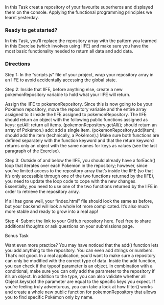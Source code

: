 In this Task creat a repository of your favourite superheros and displayed them on the console. Applying the functional programming principles we learnt yesterday.

### Ready to get started?

In this Task, you’ll replace the repository array with the pattern you learned in this Exercise (which involves using IIFE) and make sure you have the most basic functionality needed to return all data and add data.

### Directions

Step 1:  In the “scripts.js” file of your project, wrap your repository array in an IIFE to avoid accidentally accessing the global state.

Step 2: Inside that IIFE, before anything else, create a new pokemonRepository variable to hold what your IIFE will return.

Assign the IIFE to pokemonRepository.
Since this is now going to be your Pokémon repository, move the repository variable and the entire array assigned to it inside the IIFE assigned to pokemonRepository.
The IIFE should return an object with the following public functions assigned as keys:
getAll: return all items. (pokemonRepository.getAll(); should return an array of Pokémon.)
add: add a single item. (pokemonRepository.add(item); should add the item (technically, a Pokémon).)
Make sure both functions are defined separately with the function keyword and that the return keyword returns only an object with the same names for keys as values (see the last paragraph of the Exercise).

Step 3: Outside of and below the IIFE, you should already have a forEach() loop that iterates over each Pokemon in the repository; however, since you’ve limited access to the repository array that’s inside the IIFE (so that it’s only accessible through one of the two functions returned by the IIFE), you need to update the loop code to cope with the new changes. Essentially, you need to use one of the two functions returned by the IIFE in order to retrieve the repository array.

If all has gone well, your “index.html” file should look the same as before, but your backend will look a whole lot more complicated. It’s also much more stable and ready to grow into a real app!

Step 4: Submit the link to your GitHub repository here. Feel free to share additional thoughts or ask questions on your submissions page.

Bonus Task

Want even more practice? You may have noticed that the add() function lets you add anything to the repository. You can even add strings or numbers. That’s not good. In a real application, you’d want to make sure a repository can only be modified with the correct type of data. Inside the add function, you can check if the typeof parameter is an object. In combination with a conditional, make sure you can only add the parameter to the repository if it’s an object.
In addition to the type, you can also validate whether all Object.keys()of the parameter are equal to the specific keys you expect.
If you’re feeling truly adventurous, you can take a look at how filter() works and create a whole new public function for pokemonRepository that allows you to find specific Pokémon only by name.